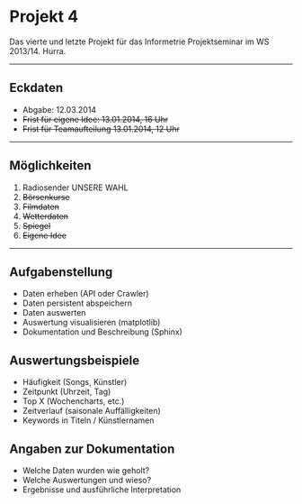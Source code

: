 Projekt 4
=========

Das vierte und letzte Projekt für das Informetrie Projektseminar im WS 2013/14. Hurra.

___

## Eckdaten

* Abgabe: 12.03.2014
* ~~Frist für eigene Idee: 13.01.2014, 16 Uhr~~
* ~~Frist für Teamaufteilung 13.01.2014, 12 Uhr~~

___

## Möglichkeiten

1. Radiosender UNSERE WAHL
2. ~~Börsenkurse~~
3. ~~Filmdaten~~
4. ~~Wetterdaten~~
5. ~~Spiegel~~
6. ~~Eigene Idee~~

___

## Aufgabenstellung

* Daten erheben (API oder Crawler)
* Daten persistent abspeichern
* Daten auswerten
* Auswertung visualisieren (matplotlib)
* Dokumentation und Beschreibung (Sphinx)

## Auswertungsbeispiele

* Häufigkeit (Songs, Künstler)
* Zeitpunkt (Uhrzeit, Tag)
* Top X (Wochencharts, etc.)
* Zeitverlauf (saisonale Auffälligkeiten)
* Keywords in Titeln / Künstlernamen

## Angaben zur Dokumentation

* Welche Daten wurden wie geholt?
* Welche Auswertungen und wieso?
* Ergebnisse und ausführliche Interpretation
